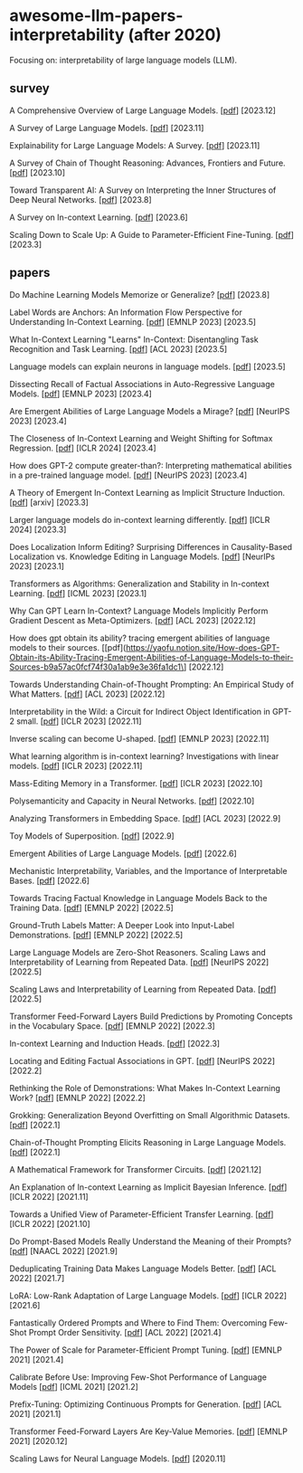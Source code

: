 # awesome-llm-papers-interpretability (after 2020)
Focusing on: interpretability of large language models (LLM).

## survey
A Comprehensive Overview of Large Language Models. \[[pdf](https://arxiv.org/pdf/2307.06435.pdf)\]  \[2023.12\]

A Survey of Large Language Models. \[[pdf](https://arxiv.org/pdf/2303.18223.pdf)\]  \[2023.11\]

Explainability for Large Language Models: A Survey. \[[pdf](https://arxiv.org/pdf/2309.01029.pdf)\]  \[2023.11\]

A Survey of Chain of Thought Reasoning: Advances, Frontiers and Future. \[[pdf](https://arxiv.org/pdf/2309.15402.pdf)\]  \[2023.10\]

Toward Transparent AI: A Survey on Interpreting the Inner Structures of Deep Neural Networks. \[[pdf](https://arxiv.org/pdf/2207.13243.pdf)\]  \[2023.8\]

A Survey on In-context Learning. \[[pdf](https://arxiv.org/pdf/2301.00234.pdf)\]  \[2023.6\]

Scaling Down to Scale Up: A Guide to Parameter-Efficient Fine-Tuning. \[[pdf](https://arxiv.org/pdf/2303.15647.pdf)\]  \[2023.3\]


## papers
Do Machine Learning Models Memorize or Generalize? \[[pdf](https://pair.withgoogle.com/explorables/grokking/)\] \[2023.8\]

Label Words are Anchors: An Information Flow Perspective for Understanding In-Context Learning. \[[pdf](https://arxiv.org/pdf/2305.14160.pdf)\] \[EMNLP 2023\] \[2023.5\]

What In-Context Learning "Learns" In-Context: Disentangling Task Recognition and Task Learning. \[[pdf](https://arxiv.org/pdf/2305.09731.pdf)\] \[ACL 2023\] \[2023.5\]

Language models can explain neurons in language models. \[[pdf](https://openai.com/research/language-models-can-explain-neurons-in-language-models)\] \[2023.5\]

Dissecting Recall of Factual Associations in Auto-Regressive Language Models. \[[pdf](https://arxiv.org/pdf/2304.14767.pdf)\] \[EMNLP 2023\] \[2023.4\]

Are Emergent Abilities of Large Language Models a Mirage? \[[pdf](https://arxiv.org/pdf/2304.15004.pdf)\] \[NeurIPS 2023\] \[2023.4\]

The Closeness of In-Context Learning and Weight Shifting for Softmax Regression. \[[pdf](https://arxiv.org/pdf/2304.13276.pdf)\] \[ICLR 2024\] \[2023.4\]

How does GPT-2 compute greater-than?: Interpreting mathematical abilities in a pre-trained language model. \[[pdf](https://arxiv.org/pdf/2305.00586.pdf)\] \[NeurIPS 2023\] \[2023.4\]

A Theory of Emergent In-Context Learning as Implicit Structure Induction. \[[pdf](https://arxiv.org/pdf/2303.07971.pdf)\] \[arxiv\] \[2023.3\]

Larger language models do in-context learning differently. \[[pdf](https://arxiv.org/pdf/2303.03846.pdf)\] \[ICLR 2024\] \[2023.3\]

Does Localization Inform Editing? Surprising Differences in Causality-Based Localization vs. Knowledge Editing in Language Models. \[[pdf](https://arxiv.org/pdf/2301.04213.pdf)\] \[NeurIPs 2023\] \[2023.1\]

Transformers as Algorithms: Generalization and Stability in In-context Learning. \[[pdf](https://arxiv.org/pdf/2301.07067.pdf)\] \[ICML 2023\] \[2023.1\]

Why Can GPT Learn In-Context? Language Models Implicitly Perform Gradient Descent as Meta-Optimizers. \[[pdf](https://arxiv.org/pdf/2212.10559.pdf)\] \[ACL 2023\] \[2022.12\]

How does gpt obtain its ability? tracing emergent abilities of language models to their sources. \[[pdf](https://yaofu.notion.site/How-does-GPT-Obtain-its-Ability-Tracing-Emergent-Abilities-of-Language-Models-to-their-Sources-b9a57ac0fcf74f30a1ab9e3e36fa1dc1\] \[2022.12\]

Towards Understanding Chain-of-Thought Prompting: An Empirical Study of What Matters. \[[pdf](https://arxiv.org/pdf/2212.10001.pdf)\] \[ACL 2023\] \[2022.12\]

Interpretability in the Wild: a Circuit for Indirect Object Identification in GPT-2 small. \[[pdf](https://arxiv.org/pdf/2211.00593.pdf)\] \[ICLR 2023\] \[2022.11\]

Inverse scaling can become U-shaped. \[[pdf](https://arxiv.org/pdf/2211.02011.pdf)\] \[EMNLP 2023\] \[2022.11\]

What learning algorithm is in-context learning? Investigations with linear models. \[[pdf](https://arxiv.org/pdf/2211.15661.pdf)\] \[ICLR 2023\] \[2022.11\]

Mass-Editing Memory in a Transformer. \[[pdf](https://arxiv.org/pdf/2210.07229.pdf)\] \[ICLR 2023\] \[2022.10\]

Polysemanticity and Capacity in Neural Networks. \[[pdf](https://arxiv.org/pdf/2210.01892.pdf)\] \[2022.10\]

Analyzing Transformers in Embedding Space. \[[pdf](https://arxiv.org/pdf/2209.02535.pdf)\] \[ACL 2023\] \[2022.9\]

Toy Models of Superposition. \[[pdf](https://transformer-circuits.pub/2022/toy_model/index.html)\] \[2022.9\]

Emergent Abilities of Large Language Models. \[[pdf](https://arxiv.org/pdf/2206.07682.pdf)\] \[2022.6\]

Mechanistic Interpretability, Variables, and the Importance of Interpretable Bases. \[[pdf](https://transformer-circuits.pub/2022/mech-interp-essay/index.html)\] \[2022.6\]

Towards Tracing Factual Knowledge in Language Models Back to the Training Data. \[[pdf](https://arxiv.org/pdf/2205.11482.pdf)\] \[EMNLP 2022\] \[2022.5\]

Ground-Truth Labels Matter: A Deeper Look into Input-Label Demonstrations. \[[pdf](https://arxiv.org/pdf/2205.12685.pdf)\] \[EMNLP 2022\] \[2022.5\]

Large Language Models are Zero-Shot Reasoners. Scaling Laws and Interpretability of Learning from Repeated Data. \[[pdf](https://arxiv.org/pdf/2205.11916.pdf)\] \[NeurIPS 2022\]  \[2022.5\]

Scaling Laws and Interpretability of Learning from Repeated Data. \[[pdf](https://arxiv.org/pdf/2205.10487.pdf)\] \[2022.5\]

Transformer Feed-Forward Layers Build Predictions by Promoting Concepts in the Vocabulary Space. \[[pdf](https://arxiv.org/pdf/2203.14680.pdf)\] \[EMNLP 2022\] \[2022.3\]

In-context Learning and Induction Heads. \[[pdf](https://transformer-circuits.pub/2022/in-context-learning-and-induction-heads/index.html)\] \[2022.3\]

Locating and Editing Factual Associations in GPT. \[[pdf](https://arxiv.org/pdf/2202.05262.pdf)\] \[NeurIPS 2022\] \[2022.2\]

Rethinking the Role of Demonstrations: What Makes In-Context Learning Work? \[[pdf](https://arxiv.org/pdf/2202.12837.pdf)\] \[EMNLP 2022\] \[2022.2\]

Grokking: Generalization Beyond Overfitting on Small Algorithmic Datasets. \[[pdf](https://arxiv.org/pdf/2201.02177.pdf)\] \[2022.1\]

Chain-of-Thought Prompting Elicits Reasoning in Large Language Models. \[[pdf](https://arxiv.org/pdf/2201.11903.pdf)\] \[2022.1\]

A Mathematical Framework for Transformer Circuits. \[[pdf](https://transformer-circuits.pub/2021/framework/index.html)\] \[2021.12\]

An Explanation of In-context Learning as Implicit Bayesian Inference. \[[pdf](https://arxiv.org/pdf/2104.08696.pdf)\] \[ICLR 2022\] \[2021.11\]

Towards a Unified View of Parameter-Efficient Transfer Learning. \[[pdf](https://arxiv.org/pdf/2110.04366.pdf)\] \[ICLR 2022\] \[2021.10\]

Do Prompt-Based Models Really Understand the Meaning of their Prompts? \[[pdf](https://arxiv.org/pdf/2109.01247.pdf)\] \[NAACL 2022\] \[2021.9\]

Deduplicating Training Data Makes Language Models Better. \[[pdf](https://arxiv.org/pdf/2107.06499.pdf)\] \[ACL 2022\] \[2021.7\]

LoRA: Low-Rank Adaptation of Large Language Models. \[[pdf](https://arxiv.org/pdf/2106.09685.pdf)\] \[ICLR 2022\] \[2021.6\]

Fantastically Ordered Prompts and Where to Find Them: Overcoming Few-Shot Prompt Order Sensitivity. \[[pdf](https://arxiv.org/pdf/2104.08786.pdf)\] \[ACL 2022\] \[2021.4\]

The Power of Scale for Parameter-Efficient Prompt Tuning. \[[pdf](https://arxiv.org/pdf/2104.08691.pdf)\] \[EMNLP 2021\] \[2021.4\]

Calibrate Before Use: Improving Few-Shot Performance of Language Models
\[[pdf](https://arxiv.org/pdf/2102.09690.pdf)\] \[ICML 2021\] \[2021.2\]

Prefix-Tuning: Optimizing Continuous Prompts for Generation. \[[pdf](https://arxiv.org/pdf/2101.00190.pdf)\] \[ACL 2021\] \[2021.1\]

Transformer Feed-Forward Layers Are Key-Value Memories. \[[pdf](https://arxiv.org/pdf/2012.14913.pdf)\] \[EMNLP 2021\] \[2020.12\]

Scaling Laws for Neural Language Models. \[[pdf](https://arxiv.org/pdf/2001.08361.pdf)\] \[2020.11\]
